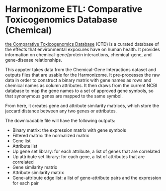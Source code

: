 # Harmonizome ETL: Comparative Toxicogenomics Database (Chemical)

[the Comparative Toxicogenomics Database](http://ctdbase.org/) (CTD) is a curated database of the effects that environmental exposures have on human health. It provides information on chemical-gene/protein interactions, chemical-gene, and gene-disease relationships.

This appyter takes data from the Chemical-Gene Interactions dataset and outputs files that are usable for the Harmonizome. It pre-processes the raw data  in order to construct a binary matrix with gene names as rows and chemical names as column attributes. It then draws from the current NCBI database to map the gene names to a set of approved gene symbols, so that synonymous genes are mapped to the same symbol. 

From here, it creates gene and attribute similarity matrices, which store the jaccard distance between any two genes or attributes. 

The downloadable file will have the following outputs:
* Binary matrix: the expression matrix with gene symbols
* Filtered matrix: the normalized matrix
* Gene list
* Attribute list 
* Up gene set library: for each attribute, a list of genes that are correlated
* Up attribute set library: for each gene, a list of attributes that are correlated
* Gene similarity matrix
* Attribute similarity matrix
* Gene-attribute edge list: a list of gene-attribute pairs and the expression for each pair 
